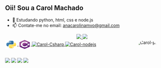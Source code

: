 ## Oii! Sou a Carol Machado 
- 🌱 Estudando python, html, css e node.js
- 📫 Contate-me no email: anacarolinamvo@gmail.com

<div align="center">
  <a href="https://github.com/rafaballerini">
  <img width="42%" src="https://github-readme-stats.vercel.app/api?username=carolmvo&show_icons=true&theme=dracula&include_all_commits=true&count_private=true"/>
  <img width="50%" src="https://github-readme-stats.vercel.app/api/top-langs/?username=carolmvo&layout=compact&langs_count=7&theme=dracul"/>
</div>
  <img align="center" alt="Carol-Python" height="30" width="40" src="https://raw.githubusercontent.com/devicons/devicon/master/icons/python/python-original.svg">
  <img align="center" alt="Carol-Csharp" height="30" width="40" src="https://raw.githubusercontent.com/devicons/devicon/master/icons/csharp/csharp-original.svg">
  <img align="center" alt="Carol-Csharp" height="30" width="40" src="https://cdn.jsdelivr.net/gh/devicons/devicon/icons/arduino/arduino-original.svg" />  
  <img align="center" alt="Carol-nodejs" height="30" width="40" src="https://cdn.jsdelivr.net/gh/devicons/devicon/icons/nodejs/nodejs-original.svg" /> 
  <img align="right" alt="Carol-pic" src="https://i.picasion.com/pic92/7d0c73fb59d739715ca726480dc09efa.gif" height="150" style="border-radius:50px;"/>


##

<div>
   <a href="https://www.instagram.com/carolz_mvo/" target="_blank"><img src="https://img.shields.io/badge/-Instagram-%23E4405F?style=for-the-badge&logo=instagram&logoColor=white" target="_blank"></a>
  <a href="https://br.pinterest.com/carolzinhamvo7249/_saved/" target="_blank"><img src="https://img.shields.io/badge/Pinterest-%23E60023.svg?&style=for-the-badge&logo=Pinterest&logoColor=whitee" target="_blank"></a>
  <a href="https://www.linkedin.com/in/ana-carolina-machado-0360b1232/" target="_blank"><img src="https://img.shields.io/badge/-LinkedIn-%230077B5?style=for-the-badge&logo=linkedin&logoColor=white" target="_blank"></a> 
  <a href = "mailto:anacarolinamvo@gmail.com"><img src="https://img.shields.io/badge/Gmail-D14836?style=for-the-badge&logo=gmail&logoColor=white" target="_blank"></a>
